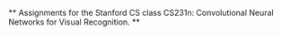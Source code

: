** Assignments for the Stanford CS class CS231n: Convolutional Neural Networks for Visual Recognition. **
